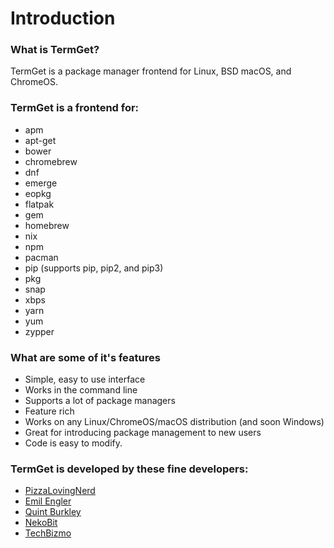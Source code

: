# Introduction
### What is TermGet?
TermGet is a package manager frontend for Linux, BSD macOS, and ChromeOS.

### TermGet is a frontend for:

 - apm
 - apt-get
 - bower
 - chromebrew
 - dnf
 - emerge
 - eopkg
 - flatpak
 - gem
 - homebrew
 - nix
 - npm
 - pacman
 - pip (supports pip, pip2, and pip3)
 - pkg
 - snap
 - xbps
 - yarn
 - yum
 - zypper

### What are some of it's features

 - Simple, easy to use interface
 - Works in the command line
 - Supports a lot of package managers
 - Feature rich
 - Works on any Linux/ChromeOS/macOS distribution (and soon Windows)
 - Great for introducing package management to new users
 - Code is easy to modify.

### TermGet is developed by these fine developers:

 - [PizzaLovingNerd](https://github.com/pizzalovingnerd)
 - [Emil Engler](https://github.com/emilengler)
 - [Quint Burkley](https://github.com/qwow5)
 - [NekoBit](https://github.com/nekobit1)
 - [TechBizmo](https://github.com/techbizmo)
